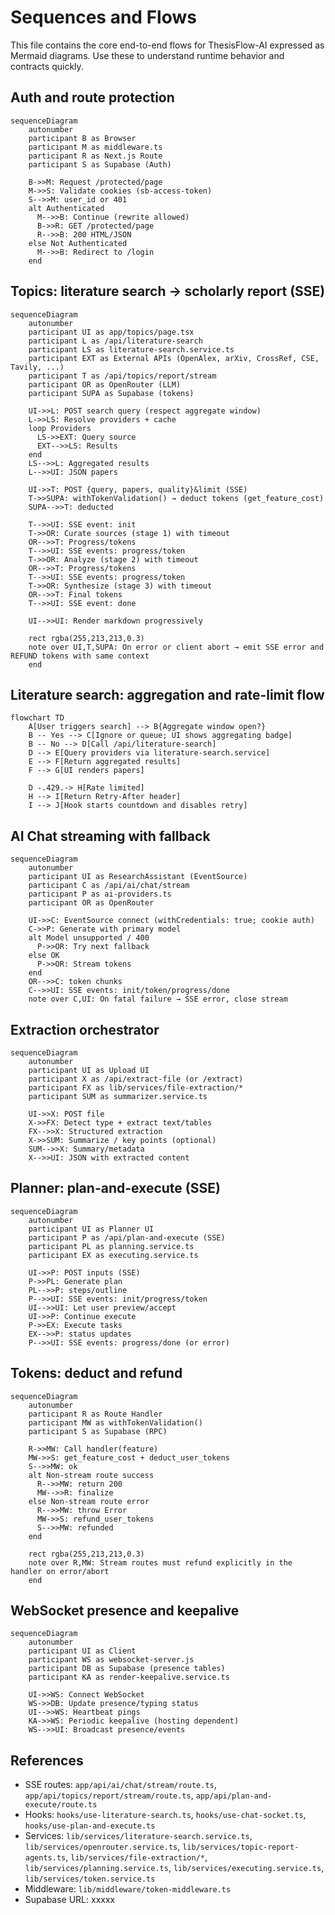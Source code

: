 # Sequences and Flows

This file contains the core end-to-end flows for ThesisFlow-AI expressed as Mermaid diagrams. Use these to understand runtime behavior and contracts quickly.

## Auth and route protection
```mermaid
sequenceDiagram
    autonumber
    participant B as Browser
    participant M as middleware.ts
    participant R as Next.js Route
    participant S as Supabase (Auth)

    B->>M: Request /protected/page
    M->>S: Validate cookies (sb-access-token)
    S-->>M: user_id or 401
    alt Authenticated
      M-->>B: Continue (rewrite allowed)
      B->>R: GET /protected/page
      R-->>B: 200 HTML/JSON
    else Not Authenticated
      M-->>B: Redirect to /login
    end
```

## Topics: literature search → scholarly report (SSE)
```mermaid
sequenceDiagram
    autonumber
    participant UI as app/topics/page.tsx
    participant L as /api/literature-search
    participant LS as literature-search.service.ts
    participant EXT as External APIs (OpenAlex, arXiv, CrossRef, CSE, Tavily, ...)
    participant T as /api/topics/report/stream
    participant OR as OpenRouter (LLM)
    participant SUPA as Supabase (tokens)

    UI->>L: POST search query (respect aggregate window)
    L->>LS: Resolve providers + cache
    loop Providers
      LS->>EXT: Query source
      EXT-->>LS: Results
    end
    LS-->>L: Aggregated results
    L-->>UI: JSON papers

    UI->>T: POST {query, papers, quality}&limit (SSE)
    T->>SUPA: withTokenValidation() → deduct tokens (get_feature_cost)
    SUPA-->>T: deducted

    T-->>UI: SSE event: init
    T->>OR: Curate sources (stage 1) with timeout
    OR-->>T: Progress/tokens
    T-->>UI: SSE events: progress/token
    T->>OR: Analyze (stage 2) with timeout
    OR-->>T: Progress/tokens
    T-->>UI: SSE events: progress/token
    T->>OR: Synthesize (stage 3) with timeout
    OR-->>T: Final tokens
    T-->>UI: SSE event: done

    UI-->>UI: Render markdown progressively

    rect rgba(255,213,213,0.3)
    note over UI,T,SUPA: On error or client abort → emit SSE error and REFUND tokens with same context
    end
```

## Literature search: aggregation and rate-limit flow
```mermaid
flowchart TD
    A[User triggers search] --> B{Aggregate window open?}
    B -- Yes --> C[Ignore or queue; UI shows aggregating badge]
    B -- No --> D[Call /api/literature-search]
    D --> E[Query providers via literature-search.service]
    E --> F[Return aggregated results]
    F --> G[UI renders papers]

    D -.429.-> H[Rate limited]
    H --> I[Return Retry-After header]
    I --> J[Hook starts countdown and disables retry]
```

## AI Chat streaming with fallback
```mermaid
sequenceDiagram
    autonumber
    participant UI as ResearchAssistant (EventSource)
    participant C as /api/ai/chat/stream
    participant P as ai-providers.ts
    participant OR as OpenRouter

    UI->>C: EventSource connect (withCredentials: true; cookie auth)
    C->>P: Generate with primary model
    alt Model unsupported / 400
      P->>OR: Try next fallback
    else OK
      P->>OR: Stream tokens
    end
    OR-->>C: token chunks
    C-->>UI: SSE events: init/token/progress/done
    note over C,UI: On fatal failure → SSE error, close stream
```

## Extraction orchestrator
```mermaid
sequenceDiagram
    autonumber
    participant UI as Upload UI
    participant X as /api/extract-file (or /extract)
    participant FX as lib/services/file-extraction/*
    participant SUM as summarizer.service.ts

    UI->>X: POST file
    X->>FX: Detect type + extract text/tables
    FX-->>X: Structured extraction
    X->>SUM: Summarize / key points (optional)
    SUM-->>X: Summary/metadata
    X-->>UI: JSON with extracted content
```

## Planner: plan-and-execute (SSE)
```mermaid
sequenceDiagram
    autonumber
    participant UI as Planner UI
    participant P as /api/plan-and-execute (SSE)
    participant PL as planning.service.ts
    participant EX as executing.service.ts

    UI->>P: POST inputs (SSE)
    P->>PL: Generate plan
    PL-->>P: steps/outline
    P-->>UI: SSE events: init/progress/token
    UI-->>UI: Let user preview/accept
    UI->>P: Continue execute
    P->>EX: Execute tasks
    EX-->>P: status updates
    P-->>UI: SSE events: progress/done (or error)
```

## Tokens: deduct and refund
```mermaid
sequenceDiagram
    autonumber
    participant R as Route Handler
    participant MW as withTokenValidation()
    participant S as Supabase (RPC)

    R->>MW: Call handler(feature)
    MW->>S: get_feature_cost + deduct_user_tokens
    S-->>MW: ok
    alt Non-stream route success
      R-->>MW: return 200
      MW-->>R: finalize
    else Non-stream route error
      R-->>MW: throw Error
      MW->>S: refund_user_tokens
      S-->>MW: refunded
    end

    rect rgba(255,213,213,0.3)
    note over R,MW: Stream routes must refund explicitly in the handler on error/abort
    end
```

## WebSocket presence and keepalive
```mermaid
sequenceDiagram
    autonumber
    participant UI as Client
    participant WS as websocket-server.js
    participant DB as Supabase (presence tables)
    participant KA as render-keepalive.service.ts

    UI->>WS: Connect WebSocket
    WS->>DB: Update presence/typing status
    UI-->>WS: Heartbeat pings
    KA->>WS: Periodic keepalive (hosting dependent)
    WS-->>UI: Broadcast presence/events
```

## References
- SSE routes: `app/api/ai/chat/stream/route.ts`, `app/api/topics/report/stream/route.ts`, `app/api/plan-and-execute/route.ts`
- Hooks: `hooks/use-literature-search.ts`, `hooks/use-chat-socket.ts`, `hooks/use-plan-and-execute.ts`
- Services: `lib/services/literature-search.service.ts`, `lib/services/openrouter.service.ts`, `lib/services/topic-report-agents.ts`, `lib/services/file-extraction/*`, `lib/services/planning.service.ts`, `lib/services/executing.service.ts`, `lib/services/token.service.ts`
- Middleware: `lib/middleware/token-middleware.ts`
- Supabase URL: xxxxx
